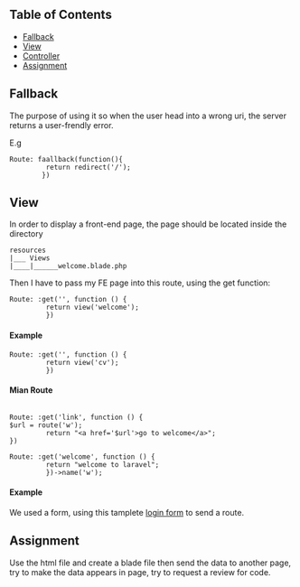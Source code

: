 
## Table of Contents
- [Fallback](#Fallback)
- [View](#View)
- [Controller](#Controller)
- [Assignment](#Assignment)

## Fallback

The purpose of using it so when the user head into a wrong uri, the server returns a user-frendly error.

E.g

```
Route: faallback(function(){
         return redirect('/');
        })
```

## View

In order to display a front-end page, the page should be located inside the directory
```
resources
|___ Views
|____|______welcome.blade.php
```

Then I have to pass my FE page into this route, using the get function:

```
Route: :get('', function () {
         return view('welcome');
         })
```

#### Example

```
Route: :get('', function () {
         return view('cv');
         })
```

#### Mian Route

```

Route: :get('link', function () {
$url = route('w');
         return "<a href='$url'>go to welcome</a>";
})

Route: :get('welcome', function () {
         return "welcome to laravel";
         })->name('w');

```

#### Example

We used a form, using this tamplete [login form](https://www.w3schools.com/bootstrap/bootstrap_forms.asp) to send a route.



## Assignment

Use the html file and create a blade file then send the data to another page,
try to make the data appears in page, try to request a review for code.
